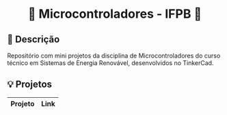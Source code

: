 <h1 align="center">
  <p> 🤖 Microcontroladores - IFPB 🤖 </p>
</h1>

## 📝 Descrição

Repositório com mini projetos da disciplina de Microcontroladores do curso técnico em Sistemas de Energia Renovável, desenvolvidos no TinkerCad.

## 💡 Projetos

Projeto | Link
:--: | :--:


